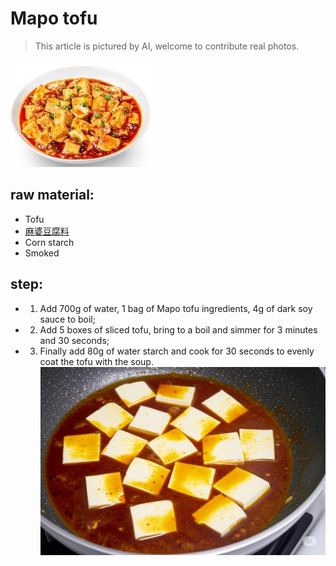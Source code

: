 # Mapo tofu

> This article is pictured by AI, welcome to contribute real photos.

![麻婆豆腐](/images/麻婆豆腐.jpg)

## raw material:

- Tofu
- [麻婆豆腐料](/配料/麻婆豆腐料.md)
- Corn starch
- Smoked

## step:

- 1. Add 700g of water, 1 bag of Mapo tofu ingredients, 4g of dark soy sauce to boil;
- 2. Add 5 boxes of sliced ​​tofu, bring to a boil and simmer for 3 minutes and 30 seconds;
- 3. Finally add 80g of water starch and cook for 30 seconds to evenly coat the tofu with the soup.
     ![](pic/麻婆豆腐/1.jpeg)
